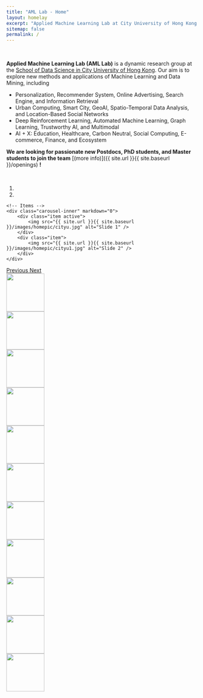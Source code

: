 ```yaml
---
title: "AML Lab - Home"
layout: homelay
excerpt: "Applied Machine Learning Lab at City University of Hong Kong."
sitemap: false
permalink: /
---
```



<br />

**Applied Machine Learning Lab (AML Lab)** is a dynamic research group at the [School of Data Science in City University of Hong Kong](https://www.sdsc.cityu.edu.hk/). Our aim is to explore new methods and applications of Machine Learning and Data Mining, including 
- Personalization, Recommender System, Online Advertising, Search Engine, and Information Retrieval
- Urban Computing, Smart City, GeoAI, Spatio-Temporal Data Analysis, and Location-Based Social Networks
- Deep Reinforcement Learning, Automated Machine Learning, Graph Learning, Trustworthy AI, and Multimodal
- AI + X: Education, Healthcare, Carbon Neutral, Social Computing, E-commerce, Finance, and Ecosystem



**We are  looking for passionate new Postdocs, PhD students, and Master students to join the team** [(more info)]({{ site.url }}{{ site.baseurl }}/openings) **!**

<br />

<div markdown="0" id="carousel" class="carousel slide" data-ride="carousel" data-interval="4000" data-pause="hover" >
    <!-- Menu -->
    <ol class="carousel-indicators">
        <li data-target="#carousel" data-slide-to="0" class="active"></li>
        <li data-target="#carousel" data-slide-to="1"></li>
    </ol>

    <!-- Items -->
    <div class="carousel-inner" markdown="0">
        <div class="item active">
            <img src="{{ site.url }}{{ site.baseurl }}/images/homepic/cityu.jpg" alt="Slide 1" />
        </div>
        <div class="item">
            <img src="{{ site.url }}{{ site.baseurl }}/images/homepic/cityu1.jpg" alt="Slide 2" />
        </div>
    </div>
  <a class="left carousel-control" href="#carousel" role="button" data-slide="prev">
    <span class="glyphicon glyphicon-chevron-left" aria-hidden="true"></span>
    <span class="sr-only">Previous</span>
  </a>
  <a class="right carousel-control" href="#carousel" role="button" data-slide="next">
    <span class="glyphicon glyphicon-chevron-right" aria-hidden="true"></span>
    <span class="sr-only">Next</span>
  </a>
</div>


<div class="center">
  <div class="logopic" >
    <img src="{{ site.url }}{{ site.baseurl }}/images/logopic/ant.png" style="width: 100px">
  </div>
  <div class="logopic" >
    <img src="{{ site.url }}{{ site.baseurl }}/images/logopic/huawei.png" style="width: 100px">
  </div>
  <div class="logopic" >
    <img src="{{ site.url }}{{ site.baseurl }}/images/logopic/tencent.png" style="width: 100px">
  </div>
  <div class="logopic" >
    <img src="{{ site.url }}{{ site.baseurl }}/images/logopic/alibaba.png" style="width: 100px">
  </div>
  <div class="logopic" >
    <img src="{{ site.url }}{{ site.baseurl }}/images/logopic/bytedance.png" style="width: 100px">
  </div>
  <div class="logopic" >
    <img src="{{ site.url }}{{ site.baseurl }}/images/logopic/jd.png" style="width: 100px">
  </div>
  <div class="logopic" >
    <img src="{{ site.url }}{{ site.baseurl }}/images/logopic/kuaishou.png" style="width: 100px">
  </div>
  <div class="logopic" >
    <img src="{{ site.url }}{{ site.baseurl }}/images/logopic/netease.png" style="width: 100px">
  </div>
  <div class="logopic" >
    <img src="{{ site.url }}{{ site.baseurl }}/images/logopic/linkedin.png" style="width: 100px">
  </div>
  <div class="logopic" >
    <img src="{{ site.url }}{{ site.baseurl }}/images/logopic/criteo.png" style="width: 100px">
  </div>
  <div class="logopic" >
    <img src="{{ site.url }}{{ site.baseurl }}/images/logopic/baidu.png" style="width: 100px">
  </div>
</div>
